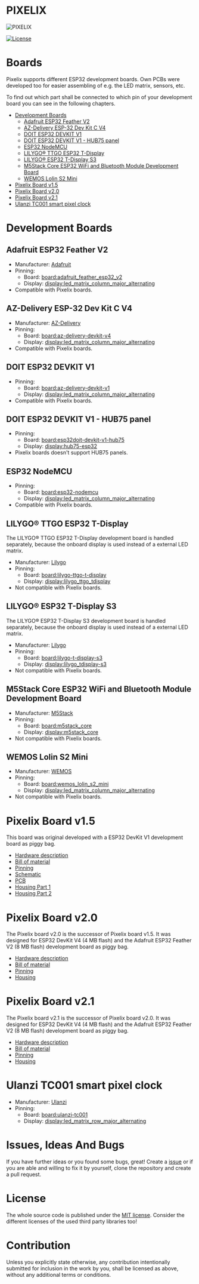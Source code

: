 # PIXELIX <!-- omit in toc -->
![PIXELIX](../images/LogoBlack.png)

[![License](https://img.shields.io/badge/license-MIT-blue.svg)](http://choosealicense.com/licenses/mit/)

# Boards <!-- omit in toc -->
Pixelix supports different ESP32 development boards. Own PCBs were developed too for easier assembling of e.g. the LED matrix, sensors, etc.

To find out which part shall be connected to which pin of your development board you can see in the following chapters.

* [Development Boards](#development-boards)
  * [Adafruit ESP32 Feather V2](#adafruit-esp32-feather-v2)
  * [AZ-Delivery ESP-32 Dev Kit C V4](#az-delivery-esp-32-dev-kit-c-v4)
  * [DOIT ESP32 DEVKIT V1](#doit-esp32-devkit-v1)
  * [DOIT ESP32 DEVKIT V1 - HUB75 panel](#doit-esp32-devkit-v1---hub75-panel)
  * [ESP32 NodeMCU](#esp32-nodemcu)
  * [LILYGO® TTGO ESP32 T-Display](#lilygo-ttgo-esp32-t-display)
  * [LILYGO® ESP32 T-Display S3](#lilygo-esp32-t-display-s3)
  * [M5Stack Core ESP32 WiFi and Bluetooth Module Development Board](#m5stack-core-esp32-wifi-and-bluetooth-module-development-board)
  * [WEMOS Lolin S2 Mini](#wemos-lolin-s2-mini)
* [Pixelix Board v1.5](#pixelix-board-v15)
* [Pixelix Board v2.0](#pixelix-board-v20)
* [Pixelix Board v2.1](#pixelix-board-v21)
* [Ulanzi TC001 smart pixel clock](#ulanzi-tc001-smart-pixel-clock)

# Development Boards

## Adafruit ESP32 Feather V2
* Manufacturer: [Adafruit](https://learn.adafruit.com/adafruit-esp32-feather-v2/overview)
* Pinning:
  * Board: [board:adafruit_feather_esp32_v2](../../config/board.ini)
  * Display: [display:led_matrix_column_major_alternating](../../config/display.ini)
* Compatible with Pixelix boards.

## AZ-Delivery ESP-32 Dev Kit C V4
* Manufacturer: [AZ-Delivery](https://www.az-delivery.de/products/esp-32-dev-kit-c-v4)
* Pinning:
  * Board: [board:az-delivery-devkit-v4](../../config/board.ini)
  * Display: [display:led_matrix_column_major_alternating](../../config/display.ini)
* Compatible with Pixelix boards.

## DOIT ESP32 DEVKIT V1
* Pinning:
  * Board: [board:az-delivery-devkit-v1](../../config/board.ini)
  * Display: [display:led_matrix_column_major_alternating](../../config/display.ini)
* Compatible with Pixelix boards.

## DOIT ESP32 DEVKIT V1 - HUB75 panel
* Pinning:
  * Board: [board:esp32doit-devkit-v1-hub75](../../config/board.ini)
  * Display: [display:hub75-esp32](../../config/display.ini)
* Pixelix boards doesn't support HUB75 panels.

## ESP32 NodeMCU
* Pinning:
  * Board: [board:esp32-nodemcu](../../config/board.ini)
  * Display: [display:led_matrix_column_major_alternating](../../config/display.ini)
* Compatible with Pixelix boards.

## LILYGO&reg; TTGO ESP32 T-Display
The LILYGO&reg; TTGO ESP32 T-Display development board is handled separately, because the onboard display is used instead of a external LED matrix.

* Manufacturer: [Lilygo](http://www.lilygo.cn/prod_view.aspx?TypeId=50033&Id=1126&FId=t3:50033:3)
* Pinning:
  * Board: [board:lilygo-ttgo-t-display](../../config/board.ini)
  * Display: [display:lilygo_ttgo_tdisplay](../../config/display.ini)
* Not compatible with Pixelix boards.

## LILYGO&reg; ESP32 T-Display S3
The LILYGO&reg; ESP32 T-Display S3 development board is handled separately, because the onboard display is used instead of a external LED matrix.

* Manufacturer: [Lilygo](https://www.lilygo.cc/products/t-display-s3)
* Pinning:
  * Board: [board:lilygo-t-display-s3](../../config/board.ini)
  * Display: [display:lilygo_tdisplay-s3](../../config/display.ini)
* Not compatible with Pixelix boards.

## M5Stack Core ESP32 WiFi and Bluetooth Module Development Board
* Manufacturer: [M5Stack](https://m5stack.com/)
* Pinning:
  * Board: [board:m5stack_core](../../config/board.ini)
  * Display: [display:m5stack_core](../../config/display.ini)
* Not compatible with Pixelix boards.

## WEMOS Lolin S2 Mini
* Manufacturer: [WEMOS](https://www.wemos.cc/en/latest/s2/s2_mini.html)
* Pinning:
  * Board: [board:wemos_lolin_s2_mini](../../config/board.ini)
  * Display: [display:led_matrix_column_major_alternating](../../config/display.ini)
* Not compatible with Pixelix boards.

# Pixelix Board v1.5
This board was original developed with a ESP32 DevKit V1 development board as piggy bag.
* [Hardware description](./pixelix/v1.5/ELECTRONIC.md)
* [Bill of material](./pixelix/v1.5/BOM.md)
* [Pinning](../../lib/HalLedMatrix/Board.h)
* [Schematic](./pixelix/v1.5/schematics/)
* [PCB](./pixelix/v1.5/pcb/)
* [Housing Part 1](https://www.thingiverse.com/thing:2791276)
* [Housing Part 2](https://www.thingiverse.com/thing:3884621)

# Pixelix Board v2.0
The Pixelix board v2.0 is the successor of Pixelix board v1.5. It was designed for ESP32 DevKit V4 (4 MB flash) and the Adafruit ESP32 Feather V2 (8 MB flash) development board as piggy bag.
* [Hardware description](./pixelix/v2.0/ELECTRONIC.md)
* [Bill of material](./pixelix/v2.0/BOM.md)
* [Pinning](../../lib/HalLedMatrix/Board.h)
* [Housing](./pixelix/housing/)

# Pixelix Board v2.1
The Pixelix board v2.1 is the successor of Pixelix board v2.0. It was designed for ESP32 DevKit V4 (4 MB flash) and the Adafruit ESP32 Feather V2 (8 MB flash) development board as piggy bag.
* [Hardware description](./pixelix/v2.1/ELECTRONIC.md)
* [Bill of material](./pixelix/v2.1/BOM.md)
* [Pinning](../../lib/HalLedMatrix/Board.h)
* [Housing](./pixelix/housing/)

# Ulanzi TC001 smart pixel clock
* Manufacturer: [Ulanzi](https://www.ulanzi.com/products/ulanzi-pixel-smart-clock-2882)
* Pinning:
  * Board: [board:ulanzi-tc001](../../config/board.ini)
  * Display: [display:led_matrix_row_major_alternating](../../config/display.ini)

# Issues, Ideas And Bugs <!-- omit in toc -->
If you have further ideas or you found some bugs, great! Create a [issue](https://github.com/BlueAndi/esp-rgb-led-matrix/issues) or if you are able and willing to fix it by yourself, clone the repository and create a pull request.

# License <!-- omit in toc -->
The whole source code is published under the [MIT license](http://choosealicense.com/licenses/mit/).
Consider the different licenses of the used third party libraries too!

# Contribution <!-- omit in toc -->
Unless you explicitly state otherwise, any contribution intentionally submitted for inclusion in the work by you, shall be licensed as above, without any
additional terms or conditions.
